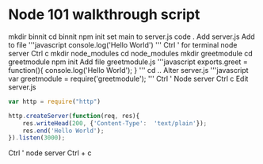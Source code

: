 Node 101 walkthrough script
===========================
mkdir binnit
cd binnit
npm init
set main to server.js
code .
Add server.js
Add to file
'''javascript
console.log('Hello World')
'''
Ctrl ' for terminal
node server
Ctrl c
mkdir node_modules
cd node_modules
mkdir greetmodule
cd greetmodule
npm init
Add file greetmodule.js
'''javascript
exports.greet = function(){
    console.log('Hello World');
}
'''
cd ..
Alter server.js
'''javascript
var greetmodule = require('greetmodule');
'''
Ctrl '
Node server
Ctrl c
Edit server.js
```javascript
var http = require("http")

http.createServer(function(req, res){
    res.writeHead(200, {'Content-Type':  'text/plain'});
    res.end('Hello World');
}).listen(3000);
```
Ctrl ' node server
Ctrl + c
